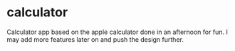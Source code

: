 # calculator
Calculator app based on the apple calculator done in an afternoon for fun. I may add more features later on and push the design further. 
